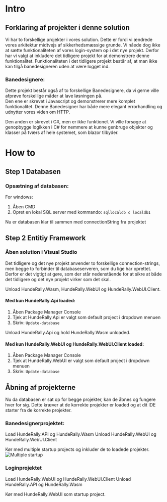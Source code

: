 # Intro
## Forklaring af projekter i denne solution

Vi har to forskellige projekter i vores solution. Dette er fordi vi ændrede vores arkitektur midtvejs af sikkerhedsmæssige grunde. Vi nåede dog ikke at sætte funktionaliteten af vores login-system op i det nye projekt. Derfor har vi valgt at inkludere det tidligere projekt for at demonstrere denne funktionalitet. Funktionaliteten i det tidligere projekt består af, at man ikke kan tilgå banedesigneren uden at være logget ind.

### Banedesignere:

Dette projekt består også af to forskellige Banedesignere, da vi gerne ville afprøve forskellige måder at lave løsningen på.  
Den ene er skrevet i Javascript og demonstrerer mere komplet funktionalitet. Denne Banedesigner har både mere elegant errorhandling og udnytter vores viden om HTTP. 

Den anden er skrevet i C#, men er ikke funktionel. Vi ville forsøge at genopbygge logikken i C# for nemmere at kunne genbruge objekter og klasser på tværs af hele systemet, som blazor tilbyder.



 


# How to

## Step 1 Databasen

### Opsætning af databasen:

For windows: 
1. Åben CMD
2. Opret en lokal SQL server med kommando: ```sqllocaldb c localdb1```

Nu er databasen klar til sammen med connectionString fra projektet

## Step 2 Entitiy Framework

### Åben solution i Visual Studio
Det tidligere og det nye projekt anvender to forskellige connection-strings, men begge to forbinder til databaseserveren, som du lige har oprettet.
Derfor er det vigtigt at gøre, som der står nedenstående for at sikre at både det tidligere og det nye projekt virker som det skal.

Unload HundeRally.Wasm, HundeRally.WebUI og HundeRally.WebUI.Client.
#### Med kun HundeRally.Api loaded:

1. Åben Package Manager Console
2. Tjek at HundeRally.Api er valgt som default project i dropdown menuen
3. Skriv: ```Update-database```

Unload HundeRally.Api og hold HundeRally.Wasm unloaded.
#### Med kun HundeRally.WebUI og HundeRally.WebUI.Client loaded:

1. Åben Package Manager Console
2. Tjek at HundeRally.WebUI er valgt som default project i dropdown menuen
3. Skriv: ```Update-database```


## Åbning af projekterne

Nu da databasen er sat op for begge projekter, kan de åbnes og fungere hver for sig. Dette kræver at de korrekte projekter er loaded og at dit IDE starter fra de korrekte projekter.

### Banedesignerprojektet:

Load HundeRally.API og HundeRally.Wasm
Unload HundeRally.WebUI og HundeRally.WebUI.Client

Kør med multiple startup projects og inkluder de to loadede projekter.
![Multiple startup](https://github.com/MahoUCL/Team3Eksamen/assets/67104446/f7e4b67f-8ed5-4532-a1d3-ef743abaf539)


### Loginprojektet

Load HundeRally.WebUI og HundeRally.WebUI.Client
Unload HundeRally.API og HundeRally.Wasm

Kør med HundeRally.WebUI som startup project.


